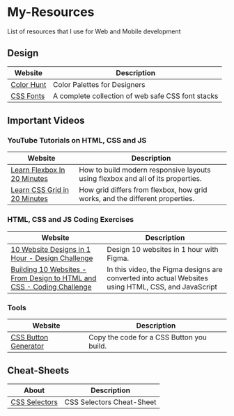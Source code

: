 # My-Resources
List of resources that I use for Web and Mobile development 

## Design
 
Website | Description |
--- | --- |
[Color Hunt](https://colorhunt.co/) | Color Palettes for Designers |
[CSS Fonts](https://www.cssfontstack.com/) | A complete collection of web safe CSS font stacks |

## Important Videos
### YouTube Tutorials on HTML, CSS and JS

Website | Description |
--- | --- |
[Learn Flexbox In 20 Minutes](https://www.youtube.com/watch?v=FTlczfR82mQ&t=964s) | How to build modern responsive layouts using flexbox and all of its properties. |
[Learn CSS Grid in 20 Minutes](https://www.youtube.com/watch?v=9zBsdzdE4sM) | How grid differs from flexbox, how grid works, and the different properties. |

### HTML, CSS and JS Coding Exercises

Website | Description |
--- | --- |
[10 Website Designs in 1 Hour - Design Challenge](https://www.youtube.com/watch?v=lf_vL-TNOEk&t=18s) | Design 10 websites in 1 hour with Figma. |
[Building 10 Websites - From Design to HTML and CSS - Coding Challenge](https://www.youtube.com/watch?v=Rz-rey4Q1bw) | In this video, the Figma designs are converted into actual Websites using HTML, CSS, and JavaScript |

### Tools

Website | Description |
--- | --- |
[CSS Button Generator](https://css3buttongenerator.com/) | Copy the code for a CSS Button you build. |

## Cheat-Sheets

About | Description |
--- | --- |
[CSS Selectors](https://drive.google.com/file/d/1bULsiOOpuYE3-GVMWWBy6GGP703L_psE/view?usp=sharing) | CSS Selectors Cheat-Sheet |


